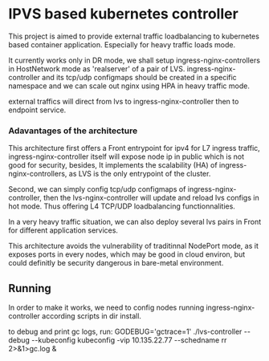 # IPVS based kubernetes controller

This project is aimed to provide external traffic loadbalancing to kubernetes based container application.
Especially for heavy traffic loads mode.

It currently works only in DR mode, we shall setup ingress-nginx-controllers in HostNetwork mode as 'realserver' of a pair of LVS.
ingress-nginx-controller and its tcp/udp configmaps should be created in a specific namespace
and we can scale out nginx using HPA in heavy traffic mode.

external traffics will direct from lvs to ingress-nginx-controller then to endpoint service.

### Adavantages of the architecture

This architecture first offers a Front entrypoint for ipv4 for L7 ingress traffic, ingress-nginx-controller itself will expose node ip in public which is not good for security,
besides, It implements the scalability (HA) of ingress-nginx-controllers, as LVS is the only entrypoint of the cluster.

Second, we can simply config tcp/udp configmaps of ingress-nginx-controller, then the lvs-nginx-controller will update and reload lvs
configs in hot mode. Thus offering L4 TCP/UDP loadbalancing functionnalities.

In a very heavy traffic situation, we can also deploy several lvs pairs in Front for different application services.

This architecture avoids the vulnerability of traditinnal NodePort mode, as it exposes ports in every nodes, which may be
good in cloud environ, but could definitly be security dangerous in bare-metal environment.

## Running
In order to make it works, we need to config nodes running ingress-nginx-controller according scripts in dir install.

to debug and print gc logs, run:
GODEBUG='gctrace=1' ./lvs-controller --debug --kubeconfig kubeconfig -vip 10.135.22.77 --schedname rr 2>&1>gc.log &
